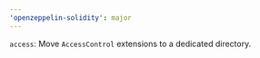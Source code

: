 ```yaml
---
'openzeppelin-solidity': major
---
```


`access`: Move `AccessControl` extensions to a dedicated directory.
